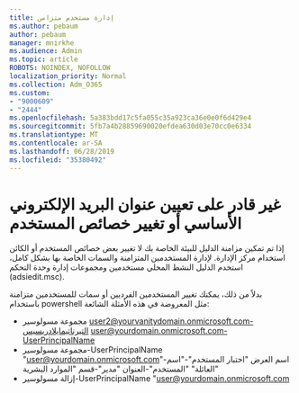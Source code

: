 ```yaml
---
title: إدارة مستخدم متزامن
ms.author: pebaum
author: pebaum
manager: mnirkhe
ms.audience: Admin
ms.topic: article
ROBOTS: NOINDEX, NOFOLLOW
localization_priority: Normal
ms.collection: Adm_O365
ms.custom:
- "9000609"
- "2444"
ms.openlocfilehash: 5a383bdd17c5fa055c35a923ca36e0e0f6d429e4
ms.sourcegitcommit: 5fb7a4b28859690020efdea630d03e70cc0e6334
ms.translationtype: MT
ms.contentlocale: ar-SA
ms.lasthandoff: 06/28/2019
ms.locfileid: "35380492"
---
```

# <a name="unable-to-set-primary-email-address-or-change-user-attributes"></a>غير قادر على تعيين عنوان البريد الإلكتروني الأساسي أو تغيير خصائص المستخدم

إذا تم تمكين مزامنة الدليل للبيئة الخاصة بك لا تغيير بعض خصائص المستخدم أو الكائن استخدام مركز الإدارة.
لإدارة المستخدمين المتزامنة والسمات الخاصة بها بشكل كامل، استخدم الدليل النشط المحلي مستخدمين ومجموعات إدارة وحدة التحكم (adsiedit.msc).  

بدلاً من ذلك، يمكنك تغيير المستخدمين الفرديين أو سمات للمستخدمين متزامنة باستخدام powershell مثل المعروضة في هذه الأمثلة الشائعة: 
- مجموعة مسولوسير user2@yourvanitydomain.onmicrosoft.com-التيرناتيمايلادريسيس user@yourdomain.onmicrosoft.com-UserPrincipalName
- مجموعة مسولوسير-UserPrincipalName "user@yourdomain.onmicrosoft.com"-اسم العرض "اختبار المستخدم"-"اسم العائلة" "المستخدم"-العنوان "مدير"-قسم "الموارد البشرية"
- إزالة مسولوسير-UserPrincipalName "user@yourdomain.onmicrosoft.com